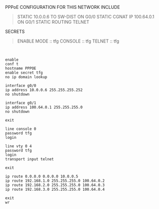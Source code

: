 PPPoE CONFIGURATION FOR THIS NETWORK INCLUDE
>STATIC 10.0.0.6 TO SW-DIST ON G0/0
>STATIC CGNAT IP 100.64.0.1 ON G0/1
>STATIC ROUTING
>TELNET
  
SECRETS

>ENABLE MODE :: tfg
>CONSOLE :: tfg
>TELNET :: tfg

&nbsp;  
 
```
enable
conf t
hostname PPPOE
enable secret tfg
no ip domain lookup

interface g0/0
ip address 10.0.0.6 255.255.255.252
no shutdown

interface g0/1
ip address 100.64.0.1 255.255.255.0
no shutdown

exit

line console 0
password tfg
login

line vty 0 4
password tfg
login
transport input telnet

exit

ip route 0.0.0.0 0.0.0.0 10.0.0.5
ip route 192.168.1.0 255.255.255.0 100.64.0.2
ip route 192.168.2.0 255.255.255.0 100.64.0.3
ip route 192.168.3.0 255.255.255.0 100.64.0.4

exit
wr
```
